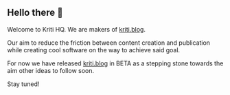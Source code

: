 ## Hello there 👋

Welcome to Kriti HQ. We are makers of [kriti.blog](https://kriti.blog).

Our aim to reduce the friction between content creation and publication while creating cool software on the way to achieve said goal.

For now we have released [kriti.blog](https://kriti.blog) in BETA as a stepping stone towards the aim other ideas to follow soon.

Stay tuned!
